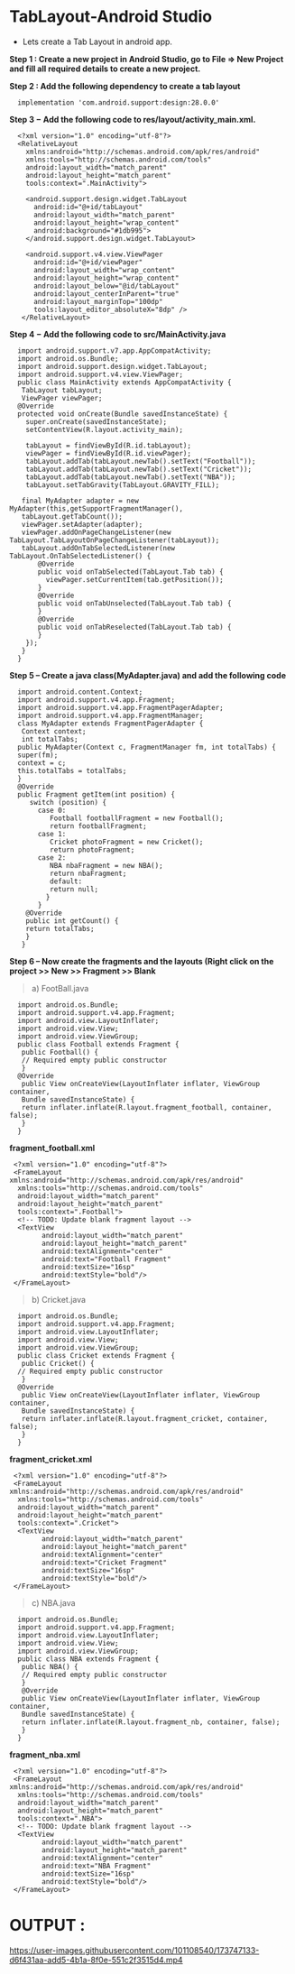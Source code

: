 # TabLayout-Android Studio

- Lets create a Tab Layout in android app.

**Step 1 : Create a new project in Android Studio, go to File ⇒ New Project and fill all required details to create a new project.**

**Step 2 : Add the following dependency to create a tab layout**

      implementation 'com.android.support:design:28.0.0'
  
**Step 3 − Add the following code to res/layout/activity_main.xml.**

      <?xml version="1.0" encoding="utf-8"?>
      <RelativeLayout
        xmlns:android="http://schemas.android.com/apk/res/android"
        xmlns:tools="http://schemas.android.com/tools"
        android:layout_width="match_parent"
        android:layout_height="match_parent"
        tools:context=".MainActivity">
        
        <android.support.design.widget.TabLayout
          android:id="@+id/tabLayout"
          android:layout_width="match_parent"
          android:layout_height="wrap_content"
          android:background="#1db995">
        </android.support.design.widget.TabLayout>
        
        <android.support.v4.view.ViewPager
          android:id="@+id/viewPager"
          android:layout_width="wrap_content"
          android:layout_height="wrap_content"
          android:layout_below="@id/tabLayout"
          android:layout_centerInParent="true"
          android:layout_marginTop="100dp"
          tools:layout_editor_absoluteX="8dp" />
       </RelativeLayout>

**Step 4 − Add the following code to src/MainActivity.java**

      import android.support.v7.app.AppCompatActivity;
      import android.os.Bundle;
      import android.support.design.widget.TabLayout;
      import android.support.v4.view.ViewPager;
      public class MainActivity extends AppCompatActivity {
       TabLayout tabLayout;
       ViewPager viewPager;
      @Override
      protected void onCreate(Bundle savedInstanceState) {
        super.onCreate(savedInstanceState);
        setContentView(R.layout.activity_main);
        
        tabLayout = findViewById(R.id.tabLayout);
        viewPager = findViewById(R.id.viewPager);
        tabLayout.addTab(tabLayout.newTab().setText("Football"));
        tabLayout.addTab(tabLayout.newTab().setText("Cricket"));
        tabLayout.addTab(tabLayout.newTab().setText("NBA"));
        tabLayout.setTabGravity(TabLayout.GRAVITY_FILL);
      
       final MyAdapter adapter = new MyAdapter(this,getSupportFragmentManager(),
       tabLayout.getTabCount());
       viewPager.setAdapter(adapter);
       viewPager.addOnPageChangeListener(new TabLayout.TabLayoutOnPageChangeListener(tabLayout));
       tabLayout.addOnTabSelectedListener(new TabLayout.OnTabSelectedListener() {
           @Override
           public void onTabSelected(TabLayout.Tab tab) {
             viewPager.setCurrentItem(tab.getPosition());
           }
           @Override
           public void onTabUnselected(TabLayout.Tab tab) {
           }
           @Override
           public void onTabReselected(TabLayout.Tab tab) {
           }
        });
       }
      }
      
**Step 5 – Create a java class(MyAdapter.java) and add the following code**

      import android.content.Context;
      import android.support.v4.app.Fragment;
      import android.support.v4.app.FragmentPagerAdapter;
      import android.support.v4.app.FragmentManager;
      class MyAdapter extends FragmentPagerAdapter {
       Context context;
       int totalTabs;
      public MyAdapter(Context c, FragmentManager fm, int totalTabs) {
      super(fm);
      context = c;
      this.totalTabs = totalTabs;
      }
      @Override
      public Fragment getItem(int position) {
         switch (position) {
           case 0:
              Football footballFragment = new Football();
              return footballFragment;
           case 1:
              Cricket photoFragment = new Cricket();
              return photoFragment;
           case 2:
              NBA nbaFragment = new NBA();
              return nbaFragment;
              default:
              return null;
             }
           }
        @Override
        public int getCount() {
        return totalTabs;
        }
       }
       
**Step 6 – Now create the fragments and the layouts (Right click on the project >> New >> Fragment >> Blank**

> a) FootBall.java

      import android.os.Bundle;
      import android.support.v4.app.Fragment;
      import android.view.LayoutInflater;
      import android.view.View;
      import android.view.ViewGroup;
      public class Football extends Fragment {
       public Football() {
       // Required empty public constructor
       }
      @Override
       public View onCreateView(LayoutInflater inflater, ViewGroup container,
       Bundle savedInstanceState) {
       return inflater.inflate(R.layout.fragment_football, container, false);
       }
      }
      
**fragment_football.xml**

     <?xml version="1.0" encoding="utf-8"?>
     <FrameLayout xmlns:android="http://schemas.android.com/apk/res/android"
      xmlns:tools="http://schemas.android.com/tools"
      android:layout_width="match_parent"
      android:layout_height="match_parent"
      tools:context=".Football">
      <!-- TODO: Update blank fragment layout -->
      <TextView
            android:layout_width="match_parent"
            android:layout_height="match_parent"
            android:textAlignment="center"
            android:text="Football Fragment"
            android:textSize="16sp"
            android:textStyle="bold"/>
     </FrameLayout>
      
      
> b) Cricket.java


      import android.os.Bundle;
      import android.support.v4.app.Fragment;
      import android.view.LayoutInflater;
      import android.view.View;
      import android.view.ViewGroup;
      public class Cricket extends Fragment {
       public Cricket() {
      // Required empty public constructor
       }
      @Override
       public View onCreateView(LayoutInflater inflater, ViewGroup container,
       Bundle savedInstanceState) {
       return inflater.inflate(R.layout.fragment_cricket, container, false);
       }
      } 
      
      
**fragment_cricket.xml**


     <?xml version="1.0" encoding="utf-8"?>
     <FrameLayout xmlns:android="http://schemas.android.com/apk/res/android"
      xmlns:tools="http://schemas.android.com/tools"
      android:layout_width="match_parent"
      android:layout_height="match_parent"
      tools:context=".Cricket">
      <TextView
            android:layout_width="match_parent"
            android:layout_height="match_parent"
            android:textAlignment="center"
            android:text="Cricket Fragment"
            android:textSize="16sp"
            android:textStyle="bold"/>
     </FrameLayout>
      
      
> c) NBA.java


      import android.os.Bundle;
      import android.support.v4.app.Fragment;
      import android.view.LayoutInflater;
      import android.view.View;
      import android.view.ViewGroup;
      public class NBA extends Fragment {
       public NBA() {
       // Required empty public constructor
       }
       @Override
       public View onCreateView(LayoutInflater inflater, ViewGroup container,
       Bundle savedInstanceState) {
       return inflater.inflate(R.layout.fragment_nb, container, false);
       }
      }
      
      
**fragment_nba.xml**


     <?xml version="1.0" encoding="utf-8"?>
     <FrameLayout xmlns:android="http://schemas.android.com/apk/res/android"
      xmlns:tools="http://schemas.android.com/tools"
      android:layout_width="match_parent"
      android:layout_height="match_parent"
      tools:context=".NBA">
      <!-- TODO: Update blank fragment layout -->
      <TextView
            android:layout_width="match_parent"
            android:layout_height="match_parent"
            android:textAlignment="center"
            android:text="NBA Fragment"
            android:textSize="16sp"
            android:textStyle="bold"/>
     </FrameLayout>
      
     
# OUTPUT :


https://user-images.githubusercontent.com/101108540/173747133-d6f431aa-add5-4b1a-8f0e-551c2f3515d4.mp4

